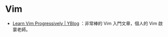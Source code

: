 # Vim

* [Learn Vim Progressively | YBlog](https://yannesposito.com/Scratch/en/blog/Learn-Vim-Progressively/) ：非常棒的 Vim 入門文章，個人的 Vim 啟蒙老師。

